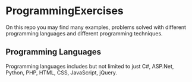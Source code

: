 # ProgrammingExercises
On this repo you may find many examples, problems solved with different programming languages and different programming techniques.

## Programming Languages
Programming languages includes but not limited to just C#, ASP.Net, Python, PHP, HTML, CSS, JavaScript, jQuery.
